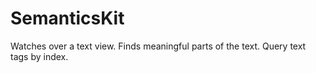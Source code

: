 SemanticsKit
============

Watches over a text view. Finds meaningful parts of the text. Query text tags by index.
